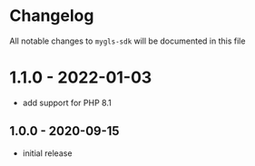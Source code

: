 # Changelog

All notable changes to `mygls-sdk` will be documented in this file

# 1.1.0 - 2022-01-03

- add support for PHP 8.1

## 1.0.0 - 2020-09-15

- initial release